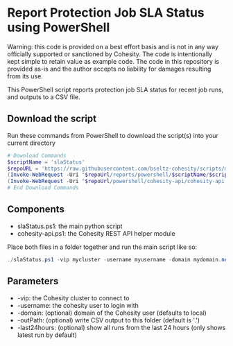 # Report Protection Job SLA Status using PowerShell

Warning: this code is provided on a best effort basis and is not in any way officially supported or sanctioned by Cohesity. The code is intentionally kept simple to retain value as example code. The code in this repository is provided as-is and the author accepts no liability for damages resulting from its use.

This PowerShell script reports protection job SLA status for recent job runs, and outputs to a CSV file.

## Download the script

Run these commands from PowerShell to download the script(s) into your current directory

```powershell
# Download Commands
$scriptName = 'slaStatus'
$repoURL = 'https://raw.githubusercontent.com/bseltz-cohesity/scripts/master'
(Invoke-WebRequest -Uri "$repoUrl/reports/powershell/$scriptName/$scriptName.ps1").content | Out-File "$scriptName.ps1"; (Get-Content "$scriptName.ps1") | Set-Content "$scriptName.ps1"
(Invoke-WebRequest -Uri "$repoUrl/powershell/cohesity-api/cohesity-api.ps1").content | Out-File cohesity-api.ps1; (Get-Content cohesity-api.ps1) | Set-Content cohesity-api.ps1
# End Download Commands
```

## Components

* slaStatus.ps1: the main python script
* cohesity-api.ps1: the Cohesity REST API helper module

Place both files in a folder together and run the main script like so:

```powershell
./slaStatus.ps1 -vip mycluster -username myusername -domain mydomain.net
```

## Parameters

* -vip: the Cohesity cluster to connect to
* -username: the cohesity user to login with
* -domain: (optional) domain of the Cohesity user (defaults to local)
* -outPath: (optional) write CSV output to this folder (default is '.')
* -last24hours: (optional) show all runs from the last 24 hours (only shows latest run by default)
